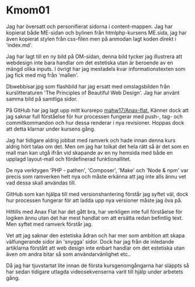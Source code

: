 Kmom01
===============================

Jag har översatt och personifierat sidorna i content-mappen. Jag har kopierat
både ME-sidan och bylinen från htmlphp-kursens ME.sida, jag har även kopierat stylen
från css-filen men på anmodan lagt koden direkt i 'index.md'.

Jag har lagt till en ny bild på OM-sidan, denna bild tycker jag illustrera att
webdesign inte bara handlar om det estetiska utan är beroende av en mängd
olika inputs. I övrigt har jag mestadels kvar informationstexten som jag fick
med mig från 'mallen'.

Dbwebbisar.jpg som flashbild har jag ersatt med omslagsbilden från kurslitteraturen
'The Principles of Beautiful Web Design'. Jag har använt samma bild på samtliga
sidor.

På GitHub har jag lagt upp mitt kursrepo [mahw17/Anax-flat.](https://github.com/mahw17/Anax-flat) Känner dock att jag saknar
full förståelse för hur processen fungerar med push-, tag- och commitkommandon och hur dessa renderar i nya revisioner. Hoppas dock att detta klarnar under kursens gång.  


Jag har tidigare aldrig jobbat med ramverk och hade innan denna kurs aldrig
hört talas om det. Men om jag har tolkat det hela rätt så är det som en mall
man kan utgå ifrån vid skapande av en ny hemsida med både en upplagd layout-mall
och fördefinerad funktionallitet.

De nya verktygen 'PHP - pathen', 'Composer', 'Make' och 'Node & npm' var precis som ramverken helt nya och måste erkänna att jag inte alls ännu vet vad dessa skall användas till.

GitHub som kan hjälpa till med versionshantering förstår jag syftet väl, dock hur
processen fungerar för att ladda upp nya versioner måste jag öva på.

Hittills med Anax Flat har det gått bra, har verkligen inte full förståelse för
logiken ännu utan det har mest handlat om att ersätta redan befintlig text. Men
syftet med ramverk förstår jag.

Vet att jag saknar den estetiska ådran och har mer som ambition att skapa välfungerande sidor än 'snygga' sidor. Dock har jag från de inledande artiklarna
förstått att web design inte enbart handlar om det estetiska utan även om andra
bitar så som användarvänlighet etc..

Då jag har tjuvstartat lite innan de första kursgenomgångarna har släppts så har sedan
tidigare utlagda videosekvenserna varit till hjälp under arbetets gång.
